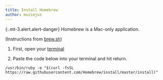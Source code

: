 ```yaml
---
title: Install Homebrew
author: muziejus
---
```


<div class="pc">
<div class="win">

{:.mt-3.alert.alert-danger}
Homebrew is a Mac-only application.

</div>
<div class="mac">

(Instructions from [brew.sh](https://brew.sh))

1. First, open your [terminal](/whatis/terminal)

1. Paste the code below into your terminal and hit return.

  `/usr/bin/ruby -e "$(curl -fsSL https://raw.githubusercontent.com/Homebrew/install/master/install)"`
  

</div>
</div>

